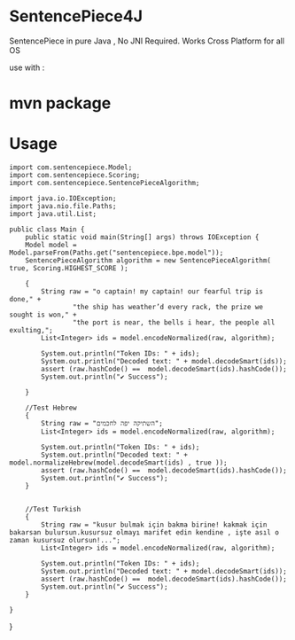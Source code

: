 # SentencePiece4J
SentencePiece in pure Java , No JNI Required.
Works Cross Platform for all OS

use with :

#   mvn package

# Usage
    import com.sentencepiece.Model;
    import com.sentencepiece.Scoring;
    import com.sentencepiece.SentencePieceAlgorithm;

    import java.io.IOException;
    import java.nio.file.Paths;
    import java.util.List;

    public class Main {
        public static void main(String[] args) throws IOException {
        Model model = Model.parseFrom(Paths.get("sentencepiece.bpe.model"));
        SentencePieceAlgorithm algorithm = new SentencePieceAlgorithm( true, Scoring.HIGHEST_SCORE );

        {
            String raw = "o captain! my captain! our fearful trip is done," +
                    "the ship has weather’d every rack, the prize we sought is won," +
                    "the port is near, the bells i hear, the people all exulting,";
            List<Integer> ids = model.encodeNormalized(raw, algorithm);

            System.out.println("Token IDs: " + ids);
            System.out.println("Decoded text: " + model.decodeSmart(ids));
            assert (raw.hashCode() ==  model.decodeSmart(ids).hashCode());
            System.out.println("✔ Success");

        }

        //Test Hebrew
        {
            String raw = "השתיקה יפה לחכמים";
            List<Integer> ids = model.encodeNormalized(raw, algorithm);

            System.out.println("Token IDs: " + ids);
            System.out.println("Decoded text: " + model.normalizeHebrew(model.decodeSmart(ids) , true ));
            assert (raw.hashCode() ==  model.decodeSmart(ids).hashCode());
            System.out.println("✔ Success");
        }


        //Test Turkish
        {
            String raw = "kusur bulmak için bakma birine! kakmak için bakarsan bulursun.kusursuz olmayı marifet edin kendine , işte asıl o zaman kusursuz olursun!...";
            List<Integer> ids = model.encodeNormalized(raw, algorithm);

            System.out.println("Token IDs: " + ids);
            System.out.println("Decoded text: " + model.decodeSmart(ids));
            assert (raw.hashCode() ==  model.decodeSmart(ids).hashCode());
            System.out.println("✔ Success");
        }

    }
}

